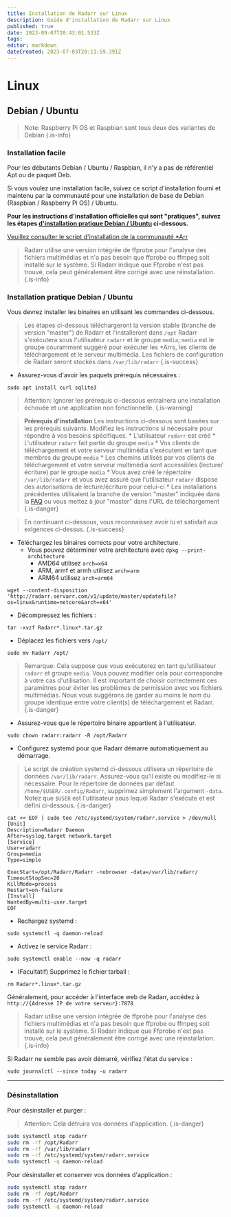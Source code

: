 ```yaml
---
title: Installation de Radarr sur Linux
description: Guide d'installation de Radarr sur Linux
published: true
date: 2023-09-07T20:43:01.533Z
tags: 
editor: markdown
dateCreated: 2023-07-03T20:11:59.391Z
---
```


# Linux

## Debian / Ubuntu

> Note: Raspberry Pi OS et Raspbian sont tous deux des variantes de Debian {.is-info}

### Installation facile

Pour les débutants Debian / Ubuntu / Raspbian, il n'y a pas de référentiel Apt ou de paquet Deb.

Si vous voulez une installation facile, suivez ce script d'installation fourni et maintenu par la communauté pour une installation de base de Debian (Raspbian / Raspberry Pi OS) / Ubuntu.

**Pour les instructions d'installation officielles qui sont "pratiques", suivez les étapes [d'installation pratique Debian / Ubuntu](#debian-ubuntu-hands-on-install) ci-dessous.**

[Veuillez consulter le script d'installation de la communauté \*Arr](/install-script)

> Radarr utilise une version intégrée de ffprobe pour l'analyse des fichiers multimédias et n'a pas besoin que ffprobe ou ffmpeg soit installé sur le système. Si Radarr indique que Ffprobe n'est pas trouvé, cela peut généralement être corrigé avec une réinstallation.
{.is-info}

### Installation pratique Debian / Ubuntu

Vous devrez installer les binaires en utilisant les commandes ci-dessous.

> Les étapes ci-dessous téléchargeront la version stable (branche de version "master") de Radarr et l'installeront dans `/opt`
> Radarr s'exécutera sous l'utilisateur `radarr` et le groupe `media`; `media` est le groupe couramment suggéré pour exécuter les \*Arrs, les clients de téléchargement et le serveur multimédia.
> Les fichiers de configuration de Radarr seront stockés dans `/var/lib/radarr`
{.is-success}

- Assurez-vous d'avoir les paquets prérequis nécessaires :

```shell
sudo apt install curl sqlite3
```

> Attention: Ignorer les prérequis ci-dessous entraînera une installation échouée et une application non fonctionnelle. {.is-warning}

> **Prérequis d'installation**
> Les instructions ci-dessous sont basées sur les prérequis suivants. Modifiez les instructions si nécessaire pour répondre à vos besoins spécifiques.
> \* L'utilisateur `radarr` est créé
> \* L'utilisateur `radarr` fait partie du groupe `media`
> \* Vos clients de téléchargement et votre serveur multimédia s'exécutent en tant que membres du groupe `media`
> \* Les chemins utilisés par vos clients de téléchargement et votre serveur multimédia sont accessibles (lecture/écriture) par le groupe `media`
> \* Vous avez créé le répertoire `/var/lib/radarr` et vous avez assuré que l'utilisateur `radarr` dispose des autorisations de lecture/écriture pour celui-ci
> \* Les installations précédentes utilisaient la branche de version "master" indiquée dans la [FAQ](/radarr/faq) ou vous mettez à jour "master" dans l'URL de téléchargement
{.is-danger}

> En continuant ci-dessous, vous reconnaissez avoir lu et satisfait aux exigences ci-dessus. {.is-success}

- Téléchargez les binaires corrects pour votre architecture.
  - Vous pouvez déterminer votre architecture avec `dpkg --print-architecture`
    - AMD64 utilisez `arch=x64`
    - ARM, armf et armh utilisez `arch=arm`
    - ARM64 utilisez `arch=arm64`

```shell
wget --content-disposition 'http://radarr.servarr.com/v1/update/master/updatefile?os=linux&runtime=netcore&arch=x64'
```

- Décompressez les fichiers :

```shell
tar -xvzf Radarr*.linux*.tar.gz
```

- Déplacez les fichiers vers `/opt/`

```shell
sudo mv Radarr /opt/
```

> Remarque: Cela suppose que vous exécuterez en tant qu'utilisateur `radarr` et groupe `media`. Vous pouvez modifier cela pour correspondre à votre cas d'utilisation. Il est important de choisir correctement ces paramètres pour éviter les problèmes de permission avec vos fichiers multimédias. Nous vous suggérons de garder au moins le nom du groupe identique entre votre client(s) de téléchargement et Radarr.
{.is-danger}

- Assurez-vous que le répertoire binaire appartient à l'utilisateur.

```shell  
sudo chown radarr:radarr -R /opt/Radarr
```

- Configurez systemd pour que Radarr démarre automatiquement au démarrage.

> Le script de création systemd ci-dessous utilisera un répertoire de données `/var/lib/radarr`. Assurez-vous qu'il existe ou modifiez-le si nécessaire. Pour le répertoire de données par défaut `/home/$USER/.config/Radarr`, supprimez simplement l'argument `-data`. Notez que `$USER` est l'utilisateur sous lequel Radarr s'exécute et est défini ci-dessous.
{.is-danger}

```shell
cat << EOF | sudo tee /etc/systemd/system/radarr.service > /dev/null
[Unit]
Description=Radarr Daemon
After=syslog.target network.target
[Service]
User=radarr
Group=media
Type=simple

ExecStart=/opt/Radarr/Radarr -nobrowser -data=/var/lib/radarr/
TimeoutStopSec=20
KillMode=process
Restart=on-failure
[Install]
WantedBy=multi-user.target
EOF
```

- Rechargez systemd :

```shell
sudo systemctl -q daemon-reload
```

- Activez le service Radarr :

```shell
sudo systemctl enable --now -q radarr
```

- (Facultatif) Supprimez le fichier tarball :

```shell
rm Radarr*.linux*.tar.gz
```

Généralement, pour accéder à l'interface web de Radarr, accédez à `http://{Adresse IP de votre serveur}:7878`

> Radarr utilise une version intégrée de ffprobe pour l'analyse des fichiers multimédias et n'a pas besoin que ffprobe ou ffmpeg soit installé sur le système. Si Radarr indique que Ffprobe n'est pas trouvé, cela peut généralement être corrigé avec une réinstallation.
{.is-info}

Si Radarr ne semble pas avoir démarré, vérifiez l'état du service :

```shell
sudo journalctl --since today -u radarr
```

---

### Désinstallation

Pour désinstaller et purger :
> Attention: Cela détruira vos données d'application. {.is-danger}

```bash
sudo systemctl stop radarr
sudo rm -rf /opt/Radarr
sudo rm -rf /var/lib/radarr
sudo rm -rf /etc/systemd/system/radarr.service
sudo systemctl -q daemon-reload
```

Pour désinstaller et conserver vos données d'application :

```bash
sudo systemctl stop radarr
sudo rm -rf /opt/Radarr
sudo rm -rf /etc/systemd/system/radarr.service
sudo systemctl -q daemon-reload
```